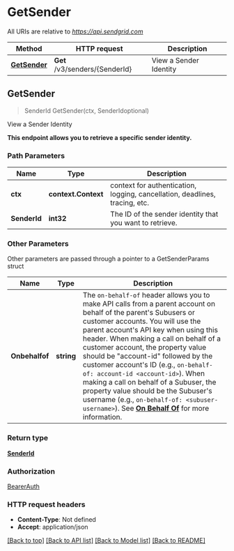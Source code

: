 # GetSender

All URIs are relative to *https://api.sendgrid.com*

Method | HTTP request | Description
------------- | ------------- | -------------
[**GetSender**](GetSender.md#GetSender) | **Get** /v3/senders/{SenderId} | View a Sender Identity



## GetSender

> SenderId GetSender(ctx, SenderIdoptional)

View a Sender Identity

**This endpoint allows you to retrieve a specific sender identity.**

### Path Parameters


Name | Type | Description
------------- | ------------- | -------------
**ctx** | **context.Context** | context for authentication, logging, cancellation, deadlines, tracing, etc.
**SenderId** | **int32** | The ID of the sender identity that you want to retrieve.

### Other Parameters

Other parameters are passed through a pointer to a GetSenderParams struct


Name | Type | Description
------------- | ------------- | -------------
**Onbehalfof** | **string** | The `on-behalf-of` header allows you to make API calls from a parent account on behalf of the parent's Subusers or customer accounts. You will use the parent account's API key when using this header. When making a call on behalf of a customer account, the property value should be \"account-id\" followed by the customer account's ID (e.g., `on-behalf-of: account-id <account-id>`). When making a call on behalf of a Subuser, the property value should be the Subuser's username (e.g., `on-behalf-of: <subuser-username>`). See [**On Behalf Of**](https://docs.sendgrid.com/api-reference/how-to-use-the-sendgrid-v3-api/on-behalf-of) for more information.

### Return type

[**SenderId**](SenderId.md)

### Authorization

[BearerAuth](../README.md#BearerAuth)

### HTTP request headers

- **Content-Type**: Not defined
- **Accept**: application/json

[[Back to top]](#) [[Back to API list]](../README.md#documentation-for-api-endpoints)
[[Back to Model list]](../README.md#documentation-for-models)
[[Back to README]](../README.md)

